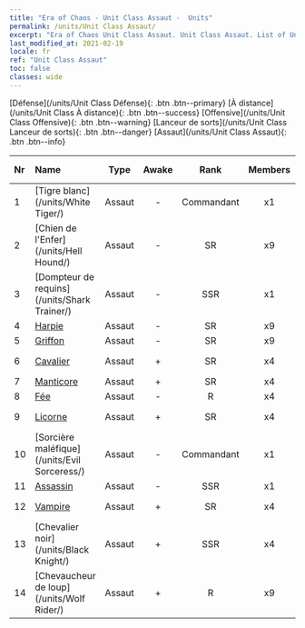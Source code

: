 ```yaml
---
title: "Era of Chaos - Unit Class Assaut -  Units"
permalink: /units/Unit Class Assaut/
excerpt: "Era of Chaos Unit Class Assaut. Unit Class Assaut. List of Unit Class in Era of Chaos"
last_modified_at: 2021-02-19
locale: fr
ref: "Unit Class Assaut"
toc: false
classes: wide
---
```

 [Défense](/units/Unit Class Défense){: .btn .btn--primary} [À distance](/units/Unit Class À distance){: .btn .btn--success} [Offensive](/units/Unit Class Offensive){: .btn .btn--warning} [Lanceur de sorts](/units/Unit Class Lanceur de sorts){: .btn .btn--danger} [Assaut](/units/Unit Class Assaut){: .btn .btn--info} 

  | Nr |         Name        |   Type   | Awake |    Rank   |   Members     |  Stars  |  Attack  |     HP    | Awaken Name  |
  |:---|:--------------------|:--------:|:-----:|:---------:|:-------------:|:-------:|:--------:|:---------:|:-------------|
  | 1 | [Tigre blanc](/units/White Tiger/) | Assaut | - | Commandant | x1 | <i class="fas fa-star"/><i class="fas fa-star"/><i class="fas fa-star"/> | 1078.2 | 6138 |   -   |
  | 2 | [Chien de l'Enfer](/units/Hell Hound/) | Assaut | - | SR | x9 | <i class="fas fa-star"/><i class="fas fa-star"/> | 77.8 | 827 |   -   |
  | 3 | [Dompteur de requins](/units/Shark Trainer/) | Assaut | - | SSR | x1 | <i class="fas fa-star"/><i class="fas fa-star"/><i class="fas fa-star"/> | 792.0 | 5430 |  Chevaucheur de requins  |
  | 4 | [Harpie](/units/Harpy/) | Assaut | - | SR | x9 | <i class="fas fa-star"/><i class="fas fa-star"/> | 74.0 | 860 |    |
  | 5 | [Griffon](/units/Griffin/) | Assaut | - | SR | x9 | <i class="fas fa-star"/><i class="fas fa-star"/> | 151.4 | 1850 |   -   |
  | 6 | [Cavalier](/units/Cavalier/) | Assaut | + | SR | x4 | <i class="fas fa-star"/> | 79.4 | 811 |  Champion Knights  |
  | 7 | [Manticore](/units/Manticore/) | Assaut | + | SR | x4 | <i class="fas fa-star"/><i class="fas fa-star"/><i class="fas fa-star"/> | 174.9 | 1917 |  Scorpicore  |
  | 8 | [Fée](/units/Sprite/) | Assaut | - | R | x4 | <i class="fas fa-star"/> | 69.5 | 993 |    |
  | 9 | [Licorne](/units/Unicorn/) | Assaut | + | SR | x4 | <i class="fas fa-star"/><i class="fas fa-star"/> | 151.4 | 1850 |  Licorne de guerre  |
  | 10 | [Sorcière maléfique](/units/Evil Sorceress/) | Assaut | - | Commandant | x1 | <i class="fas fa-star"/><i class="fas fa-star"/><i class="fas fa-star"/> | 633.6 | 5770 |   -   |
  | 11 | [Assassin](/units/Assassin/) | Assaut | - | SSR | x1 | <i class="fas fa-star"/><i class="fas fa-star"/><i class="fas fa-star"/> | 269.0 | 2119 |   -   |
  | 12 | [Vampire](/units/Vampire/) | Assaut | + | SR | x4 | <i class="fas fa-star"/><i class="fas fa-star"/> | 74.4 | 910 |  Seigneur Vampire  |
  | 13 | [Chevalier noir](/units/Black Knight/) | Assaut | + | SSR | x4 | <i class="fas fa-star"/><i class="fas fa-star"/><i class="fas fa-star"/> | 115.8 | 910 |  Chevalier de l'Effroi  |
  | 14 | [Chevaucheur de loup](/units/Wolf Rider/) | Assaut | + | R | x9 | <i class="fas fa-star"/> | 72.8 | 860 |  Pillard  |
